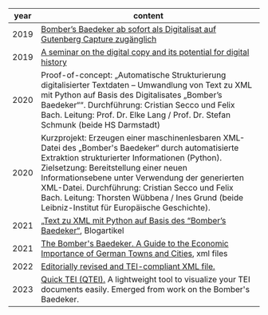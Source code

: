 year | content
-------- | ----------
2019 | <a href="https://www.ieg-mainz.de/institut/news?n=441">Bomber’s Baedeker ab sofort als Digitalisat auf Gutenberg Capture zugänglich</a>
2019 | <a href="https://europehist.hypotheses.org/1907">A seminar on the digital copy and its potential for digital history</a>
2020 | Proof-of-concept: „Automatische Strukturierung digitalisierter Textdaten – Umwandlung von Text zu XML mit Python auf Basis des Digitalisates „Bomber’s Baedeker““. Durchführung: Cristian Secco und Felix Bach. Leitung: Prof. Dr. Elke Lang / Prof. Dr. Stefan Schmunk (beide HS Darmstadt)
2020 | Kurzprojekt: Erzeugen einer maschinenlesbaren XML-Datei des „Bomber's Baedeker“ durch automatisierte Extraktion strukturierter Informationen (Python). Zielsetzung: Bereitstellung einer neuen Informationsebene unter Verwendung der generierten XML-Datei. Durchführung: Cristian Secco und Felix Bach. Leitung: Thorsten Wübbena / Ines Grund (beide Leibniz-Institut für Europäische Geschichte).
2021 | <a href="https://dhlab.hypotheses.org/1820">„Text zu XML mit Python auf Basis des “Bomber’s Baedeker“</a>, Blogartikel
2021 | <a href="https://doi.org/10.5281/zenodo.4745123">The Bomber's Baedeker. A Guide to the Economic Importance of German Towns and Cities</a>, xml files
2022 | <a href="https://github.com/ieg-dhr/bombers_baedeker/tree/main/bomber_TEI:XML-Version">Editorially revised and TEI-compliant XML file. </a>
2023 | <a href="https://github.com/ieg-dhr/QTEI">Quick TEI (QTEI).</a> A lightweight tool to visualize your TEI documents easily. Emerged from work on the Bomber's Baedeker.
